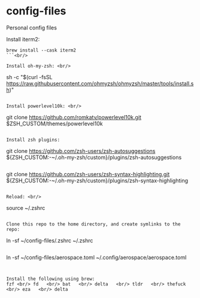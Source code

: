 # config-files
Personal config files

Install iterm2: <br/>
```
brew install --cask iterm2
```<br/>

Install oh-my-zsh: <br/>
```
sh -c "$(curl -fsSL https://raw.githubusercontent.com/ohmyzsh/ohmyzsh/master/tools/install.sh)"
```

Install powerlevel10k: <br/>
```
git clone https://github.com/romkatv/powerlevel10k.git $ZSH_CUSTOM/themes/powerlevel10k
```

Install zsh plugins:
```
git clone https://github.com/zsh-users/zsh-autosuggestions ${ZSH_CUSTOM:-~/.oh-my-zsh/custom}/plugins/zsh-autosuggestions
``` <br/>
```
git clone https://github.com/zsh-users/zsh-syntax-highlighting.git ${ZSH_CUSTOM:-~/.oh-my-zsh/custom}/plugins/zsh-syntax-highlighting
``` <br/>

Reload: <br/>
```
source ~/.zshrc
```<br/>

Clone this repo to the home directory, and create symlinks to the repo:
```
ln -sf ~/config-files/.zshrc ~/.zshrc
``` <br/>
```
ln -sf ~/config-files/aerospace.toml ~/.config/aerospace/aerospace.toml
```<br/>


Install the following using brew:
fzf <br/> fd    <br/> bat    <br/> delta    <br/> tldr    <br/> thefuck    <br/> eza    <br/> delta 

